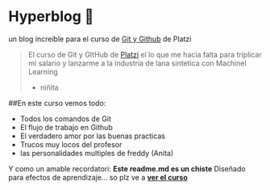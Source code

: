 # Hyperblog 💚
un blog increíble para el curso de [Git y Github](http://platzi.com/cursos/git-github/ "Git y Github") de Platzi
> El curso de Git y GItHub de [Platzi](http://platzi.com "Platzi") el lo que me hacia falta para tríplicar mi salario y lanzarme a la industria de lana sintetica con Machinel Learning
> - niñita

##En este curso vemos todo:
* Todos los comandos de Git
* El flujo de trabajo en Github
* El verdadero amor por las buenas practicas
* Trucos muy locos del profesor
* las personalidades multiples de freddy (Anita)

Y como un amable recordatori: **Este readme.md es un chiste** Diseñado para efectos de aprendizaje... so plz ve a **[ver el curso](http://platzi.com/cursos/git-github/ "ver el curso")**